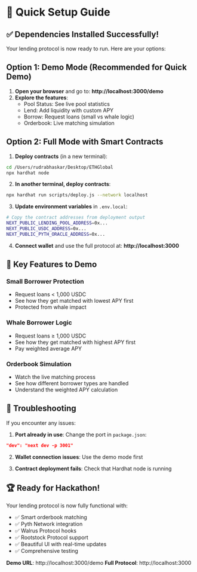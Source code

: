 # 🚀 Quick Setup Guide

## ✅ Dependencies Installed Successfully!

Your lending protocol is now ready to run. Here are your options:

## Option 1: Demo Mode (Recommended for Quick Demo)

1. **Open your browser** and go to: **http://localhost:3000/demo**
2. **Explore the features**:
   - Pool Status: See live pool statistics
   - Lend: Add liquidity with custom APY
   - Borrow: Request loans (small vs whale logic)
   - Orderbook: Live matching simulation

## Option 2: Full Mode with Smart Contracts

1. **Deploy contracts** (in a new terminal):
```bash
cd /Users/rudrabhaskar/Desktop/ETHGlobal
npx hardhat node
```

2. **In another terminal, deploy contracts**:
```bash
npx hardhat run scripts/deploy.js --network localhost
```

3. **Update environment variables** in `.env.local`:
```bash
# Copy the contract addresses from deployment output
NEXT_PUBLIC_LENDING_POOL_ADDRESS=0x...
NEXT_PUBLIC_USDC_ADDRESS=0x...
NEXT_PUBLIC_PYTH_ORACLE_ADDRESS=0x...
```

4. **Connect wallet** and use the full protocol at: **http://localhost:3000**

## 🎯 Key Features to Demo

### Small Borrower Protection
- Request loans < 1,000 USDC
- See how they get matched with lowest APY first
- Protected from whale impact

### Whale Borrower Logic  
- Request loans ≥ 1,000 USDC
- See how they get matched with highest APY first
- Pay weighted average APY

### Orderbook Simulation
- Watch the live matching process
- See how different borrower types are handled
- Understand the weighted APY calculation

## 🔧 Troubleshooting

If you encounter any issues:

1. **Port already in use**: Change the port in `package.json`:
```json
"dev": "next dev -p 3001"
```

2. **Wallet connection issues**: Use the demo mode first

3. **Contract deployment fails**: Check that Hardhat node is running

## 🏆 Ready for Hackathon!

Your lending protocol is now fully functional with:
- ✅ Smart orderbook matching
- ✅ Pyth Network integration
- ✅ Walrus Protocol hooks
- ✅ Rootstock Protocol support
- ✅ Beautiful UI with real-time updates
- ✅ Comprehensive testing

**Demo URL**: http://localhost:3000/demo
**Full Protocol**: http://localhost:3000
